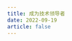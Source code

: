 ```yaml
---
title: 成为技术领导者
date: 2022-09-19
article: false
---
```


<PDF url="https://www.igarashi.icu:7779/pdf/%E6%8A%80%E6%9C%AF/%E6%88%90%E4%B8%BA%E6%8A%80%E6%9C%AF%E9%A2%86%E5%AF%BC%E8%80%85.pdf" height="880px"/>
